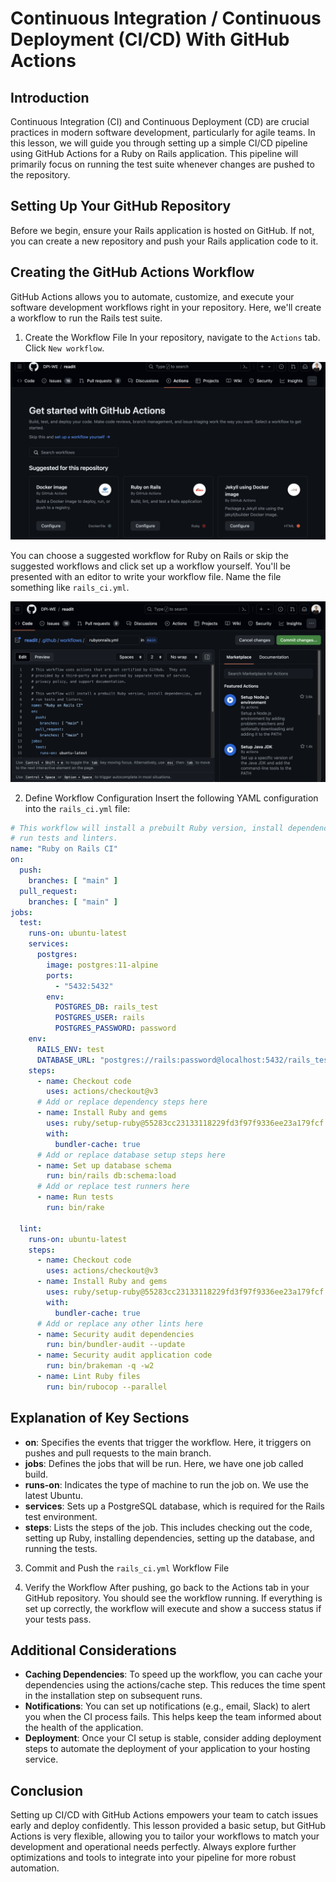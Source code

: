 # Continuous Integration / Continuous Deployment (CI/CD) With GitHub Actions

## Introduction
Continuous Integration (CI) and Continuous Deployment (CD) are crucial practices in modern software development, particularly for agile teams. In this lesson, we will guide you through setting up a simple CI/CD pipeline using GitHub Actions for a Ruby on Rails application. This pipeline will primarily focus on running the test suite whenever changes are pushed to the repository.

## Setting Up Your GitHub Repository
Before we begin, ensure your Rails application is hosted on GitHub. If not, you can create a new repository and push your Rails application code to it.

## Creating the GitHub Actions Workflow
GitHub Actions allows you to automate, customize, and execute your software development workflows right in your repository. Here, we'll create a workflow to run the Rails test suite.

1. Create the Workflow File
In your repository, navigate to the `Actions` tab. Click `New workflow`.

![](assets/actions.png)


You can choose a suggested workflow for Ruby on Rails or skip the suggested workflows and click set up a workflow yourself. You'll be presented with an editor to write your workflow file. Name the file something like `rails_ci.yml`.

![](assets/new-workflow.png)

2. Define Workflow Configuration
Insert the following YAML configuration into the `rails_ci.yml` file:

```yaml
# This workflow will install a prebuilt Ruby version, install dependencies, and
# run tests and linters.
name: "Ruby on Rails CI"
on:
  push:
    branches: [ "main" ]
  pull_request:
    branches: [ "main" ]
jobs:
  test:
    runs-on: ubuntu-latest
    services:
      postgres:
        image: postgres:11-alpine
        ports:
          - "5432:5432"
        env:
          POSTGRES_DB: rails_test
          POSTGRES_USER: rails
          POSTGRES_PASSWORD: password
    env:
      RAILS_ENV: test
      DATABASE_URL: "postgres://rails:password@localhost:5432/rails_test"
    steps:
      - name: Checkout code
        uses: actions/checkout@v3
      # Add or replace dependency steps here
      - name: Install Ruby and gems
        uses: ruby/setup-ruby@55283cc23133118229fd3f97f9336ee23a179fcf # v1.146.0
        with:
          bundler-cache: true
      # Add or replace database setup steps here
      - name: Set up database schema
        run: bin/rails db:schema:load
      # Add or replace test runners here
      - name: Run tests
        run: bin/rake

  lint:
    runs-on: ubuntu-latest
    steps:
      - name: Checkout code
        uses: actions/checkout@v3
      - name: Install Ruby and gems
        uses: ruby/setup-ruby@55283cc23133118229fd3f97f9336ee23a179fcf # v1.146.0
        with:
          bundler-cache: true
      # Add or replace any other lints here
      - name: Security audit dependencies
        run: bin/bundler-audit --update
      - name: Security audit application code
        run: bin/brakeman -q -w2
      - name: Lint Ruby files
        run: bin/rubocop --parallel

```

## Explanation of Key Sections
- **on**: Specifies the events that trigger the workflow. Here, it triggers on pushes and pull requests to the main branch.
- **jobs**: Defines the jobs that will be run. Here, we have one job called build.
- **runs-on**: Indicates the type of machine to run the job on. We use the latest Ubuntu.
- **services**: Sets up a PostgreSQL database, which is required for the Rails test environment.
- **steps**: Lists the steps of the job. This includes checking out the code, setting up Ruby, installing dependencies, setting up the database, and running the tests.

3. Commit and Push the `rails_ci.yml` Workflow File

4. Verify the Workflow
After pushing, go back to the Actions tab in your GitHub repository.
You should see the workflow running. If everything is set up correctly, the workflow will execute and show a success status if your tests pass.

## Additional Considerations
- **Caching Dependencies**: To speed up the workflow, you can cache your dependencies using the actions/cache step. This reduces the time spent in the installation step on subsequent runs.
- **Notifications**: You can set up notifications (e.g., email, Slack) to alert you when the CI process fails. This helps keep the team informed about the health of the application.
- **Deployment**: Once your CI setup is stable, consider adding deployment steps to automate the deployment of your application to your hosting service.

## Conclusion
Setting up CI/CD with GitHub Actions empowers your team to catch issues early and deploy confidently. This lesson provided a basic setup, but GitHub Actions is very flexible, allowing you to tailor your workflows to match your development and operational needs perfectly. Always explore further optimizations and tools to integrate into your pipeline for more robust automation.
